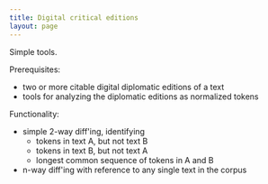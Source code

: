 ```yaml
---
title: Digital critical editions
layout: page
---
```


Simple tools.

Prerequisites:  

- two or more citable digital diplomatic editions of a text
- tools for analyzing the diplomatic editions as normalized tokens

Functionality:

- simple 2-way diff'ing, identifying
    - tokens in  text A, but not text B
    - tokens in text B, but not text A
    - longest common sequence of tokens in A and B
- n-way diff'ing with reference to any single text in the corpus
